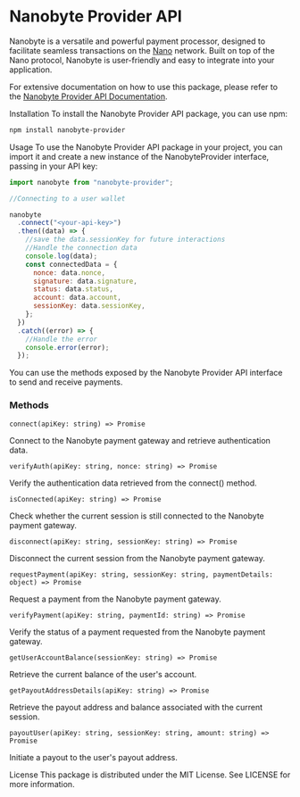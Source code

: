 # Nanobyte Provider API

Nanobyte is a versatile and powerful payment processor, designed to facilitate seamless transactions on the [Nano](https://nano.org) network. Built on top of the Nano protocol, Nanobyte is user-friendly and easy to integrate into your application.

For extensive documentation on how to use this package, please refer to the [Nanobyte Provider API Documentation](https://nanobytepay.com/docs).

Installation
To install the Nanobyte Provider API package, you can use npm:

```bash
npm install nanobyte-provider
```

Usage
To use the Nanobyte Provider API package in your project, you can import it and create a new instance of the NanobyteProvider interface, passing in your API key:

```javascript
import nanobyte from "nanobyte-provider";

//Connecting to a user wallet

nanobyte
  .connect("<your-api-key>")
  .then((data) => {
    //save the data.sessionKey for future interactions
    //Handle the connection data
    console.log(data);
    const connectedData = {
      nonce: data.nonce,
      signature: data.signature,
      status: data.status,
      account: data.account,
      sessionKey: data.sessionKey,
    };
  })
  .catch((error) => {
    //Handle the error
    console.error(error);
  });
```

You can use the methods exposed by the Nanobyte Provider API interface to send and receive payments.

### Methods

`connect(apiKey: string) => Promise`

Connect to the Nanobyte payment gateway and retrieve authentication data.

`verifyAuth(apiKey: string, nonce: string) => Promise`

Verify the authentication data retrieved from the connect() method.

`isConnected(apiKey: string) => Promise`

Check whether the current session is still connected to the Nanobyte payment gateway.

`disconnect(apiKey: string, sessionKey: string) => Promise`

Disconnect the current session from the Nanobyte payment gateway.

`requestPayment(apiKey: string, sessionKey: string, paymentDetails: object) => Promise`

Request a payment from the Nanobyte payment gateway.

`verifyPayment(apiKey: string, paymentId: string) => Promise`

Verify the status of a payment requested from the Nanobyte payment gateway.

`getUserAccountBalance(sessionKey: string) => Promise`

Retrieve the current balance of the user's account.

`getPayoutAddressDetails(apiKey: string) => Promise`

Retrieve the payout address and balance associated with the current session.

`payoutUser(apiKey: string, sessionKey: string, amount: string) => Promise`

Initiate a payout to the user's payout address.

License
This package is distributed under the MIT License. See LICENSE for more information.
